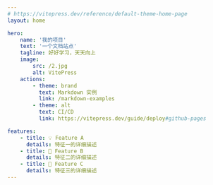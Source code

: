 ```yaml
---
# https://vitepress.dev/reference/default-theme-home-page
layout: home

hero:
    name: '我的项目'
    text: '一个文档站点'
    tagline: 好好学习，天天向上
    image:
        src: /2.jpg
        alt: VitePress
    actions:
        - theme: brand
          text: Markdown 实例
          link: /markdown-examples
        - theme: alt
          text: CI/CD
          link: https://vitepress.dev/guide/deploy#github-pages

features:
    - title: 💡 Feature A
      details: 特征一的详细描述
    - title: 🧗 Feature B
      details: 特征二的详细描述
    - title: 🤔 Feature C
      details: 特征三的详细描述
---
```

